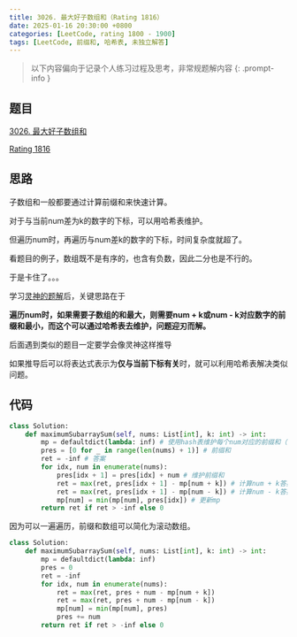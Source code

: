 ```yaml
---
title: 3026. 最大好子数组和（Rating 1816）
date: 2025-01-16 20:30:00 +0800
categories: [LeetCode, rating 1800 - 1900]
tags: [LeetCode, 前缀和, 哈希表, 未独立解答]
---
```


> 以下内容偏向于记录个人练习过程及思考，非常规题解内容
{: .prompt-info }

## 题目

[3026. 最大好子数组和](https://leetcode.cn/problems/maximum-good-subarray-sum)

[Rating 1816](https://zerotrac.github.io/leetcode_problem_rating/#/)

## 思路

子数组和一般都要通过计算前缀和来快速计算。

对于与当前num差为k的数字的下标，可以用哈希表维护。

但遍历num时，再遍历与num差k的数字的下标，时间复杂度就超了。

看题目的例子，数组既不是有序的，也含有负数，因此二分也是不行的。

于是卡住了。。。

学习[灵神的题解](https://leetcode.cn/problems/maximum-good-subarray-sum/solutions/2630644/qian-zhui-he-ha-xi-biao-fu-ti-dan-python-z61d/)后，关键思路在于

**遍历num时，如果需要子数组的和最大，则需要num + k或num - k对应数字的前缀和最小，而这个可以通过哈希表去维护，问题迎刃而解。**

后面遇到类似的题目一定要学会像灵神这样推导

如果推导后可以将表达式表示为**仅与当前下标有关**时，就可以利用哈希表解决类似问题。

## 代码

```python
class Solution:
    def maximumSubarraySum(self, nums: List[int], k: int) -> int:
        mp = defaultdict(lambda: inf) # 使用hash表维护每个num对应的前缀和（不含num本身）的最小值，默认inf
        pres = [0 for _ in range(len(nums) + 1)] # 前缀和
        ret = -inf # 答案
        for idx, num in enumerate(nums):
            pres[idx + 1] = pres[idx] + num # 维护前缀和
            ret = max(ret, pres[idx + 1] - mp[num + k]) # 计算num + k答案
            ret = max(ret, pres[idx + 1] - mp[num - k]) # 计算num - k答案
            mp[num] = min(mp[num], pres[idx]) # 更新mp
        return ret if ret > -inf else 0
```

因为可以一遍遍历，前缀和数组可以简化为滚动数组。

```python
class Solution:
    def maximumSubarraySum(self, nums: List[int], k: int) -> int:
        mp = defaultdict(lambda: inf)
        pres = 0
        ret = -inf
        for idx, num in enumerate(nums):
            ret = max(ret, pres + num - mp[num + k])
            ret = max(ret, pres + num - mp[num - k])
            mp[num] = min(mp[num], pres)
            pres += num
        return ret if ret > -inf else 0
```